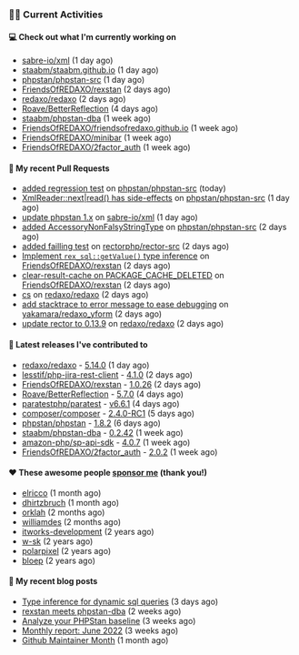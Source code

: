 ### 👨‍💻 Current Activities


#### 💻 Check out what I'm currently working on

- [sabre-io/xml](https://github.com/sabre-io/xml) (1 day ago)
- [staabm/staabm.github.io](https://github.com/staabm/staabm.github.io) (1 day ago)
- [phpstan/phpstan-src](https://github.com/phpstan/phpstan-src) (1 day ago)
- [FriendsOfREDAXO/rexstan](https://github.com/FriendsOfREDAXO/rexstan) (2 days ago)
- [redaxo/redaxo](https://github.com/redaxo/redaxo) (2 days ago)
- [Roave/BetterReflection](https://github.com/Roave/BetterReflection) (4 days ago)
- [staabm/phpstan-dba](https://github.com/staabm/phpstan-dba) (1 week ago)
- [FriendsOfREDAXO/friendsofredaxo.github.io](https://github.com/FriendsOfREDAXO/friendsofredaxo.github.io) (1 week ago)
- [FriendsOfREDAXO/minibar](https://github.com/FriendsOfREDAXO/minibar) (1 week ago)
- [FriendsOfREDAXO/2factor_auth](https://github.com/FriendsOfREDAXO/2factor_auth) (1 week ago)


#### 🔨 My recent Pull Requests

- [added regression test](https://github.com/phpstan/phpstan-src/pull/1555) on [phpstan/phpstan-src](https://github.com/phpstan/phpstan-src) (today)
- [XmlReader::next|read() has side-effects](https://github.com/phpstan/phpstan-src/pull/1551) on [phpstan/phpstan-src](https://github.com/phpstan/phpstan-src) (1 day ago)
- [update phpstan 1.x](https://github.com/sabre-io/xml/pull/214) on [sabre-io/xml](https://github.com/sabre-io/xml) (1 day ago)
- [added AccessoryNonFalsyStringType](https://github.com/phpstan/phpstan-src/pull/1542) on [phpstan/phpstan-src](https://github.com/phpstan/phpstan-src) (2 days ago)
- [added failling test](https://github.com/rectorphp/rector-src/pull/2708) on [rectorphp/rector-src](https://github.com/rectorphp/rector-src) (2 days ago)
- [Implement `rex_sql::getValue()` type inference](https://github.com/FriendsOfREDAXO/rexstan/pull/49) on [FriendsOfREDAXO/rexstan](https://github.com/FriendsOfREDAXO/rexstan) (2 days ago)
- [clear-result-cache on PACKAGE_CACHE_DELETED](https://github.com/FriendsOfREDAXO/rexstan/pull/48) on [FriendsOfREDAXO/rexstan](https://github.com/FriendsOfREDAXO/rexstan) (2 days ago)
- [cs](https://github.com/redaxo/redaxo/pull/5263) on [redaxo/redaxo](https://github.com/redaxo/redaxo) (2 days ago)
- [add stacktrace to error message to ease debugging](https://github.com/yakamara/redaxo_yform/pull/1293) on [yakamara/redaxo_yform](https://github.com/yakamara/redaxo_yform) (2 days ago)
- [update rector to 0.13.9](https://github.com/redaxo/redaxo/pull/5262) on [redaxo/redaxo](https://github.com/redaxo/redaxo) (2 days ago)


#### 🔭 Latest releases I've contributed to

- [redaxo/redaxo](https://github.com/redaxo/redaxo) - [5.14.0](https://github.com/redaxo/redaxo/releases/tag/5.14.0) (1 day ago)
- [lesstif/php-jira-rest-client](https://github.com/lesstif/php-jira-rest-client) - [4.1.0](https://github.com/lesstif/php-jira-rest-client/releases/tag/4.1.0) (2 days ago)
- [FriendsOfREDAXO/rexstan](https://github.com/FriendsOfREDAXO/rexstan) - [1.0.26](https://github.com/FriendsOfREDAXO/rexstan/releases/tag/1.0.26) (2 days ago)
- [Roave/BetterReflection](https://github.com/Roave/BetterReflection) - [5.7.0](https://github.com/Roave/BetterReflection/releases/tag/5.7.0) (4 days ago)
- [paratestphp/paratest](https://github.com/paratestphp/paratest) - [v6.6.1](https://github.com/paratestphp/paratest/releases/tag/v6.6.1) (4 days ago)
- [composer/composer](https://github.com/composer/composer) - [2.4.0-RC1](https://github.com/composer/composer/releases/tag/2.4.0-RC1) (5 days ago)
- [phpstan/phpstan](https://github.com/phpstan/phpstan) - [1.8.2](https://github.com/phpstan/phpstan/releases/tag/1.8.2) (6 days ago)
- [staabm/phpstan-dba](https://github.com/staabm/phpstan-dba) - [0.2.42](https://github.com/staabm/phpstan-dba/releases/tag/0.2.42) (1 week ago)
- [amazon-php/sp-api-sdk](https://github.com/amazon-php/sp-api-sdk) - [4.0.7](https://github.com/amazon-php/sp-api-sdk/releases/tag/4.0.7) (1 week ago)
- [FriendsOfREDAXO/2factor_auth](https://github.com/FriendsOfREDAXO/2factor_auth) - [2.0.2](https://github.com/FriendsOfREDAXO/2factor_auth/releases/tag/2.0.2) (1 week ago)


#### ❤️ These awesome people [sponsor me](https://github.com/sponsors/staabm) (thank you!)

- [elricco](https://github.com/elricco) (1 month ago)
- [dhirtzbruch](https://github.com/dhirtzbruch) (1 month ago)
- [orklah](https://github.com/orklah) (2 months ago)
- [williamdes](https://github.com/williamdes) (2 months ago)
- [itworks-development](https://github.com/itworks-development) (2 years ago)
- [w-sk](https://github.com/w-sk) (2 years ago)
- [polarpixel](https://github.com/polarpixel) (2 years ago)
- [bloep](https://github.com/bloep) (2 years ago)

#### 📜 My recent blog posts

- [Type inference for dynamic sql queries](https://staabm.github.io/2022/07/23/phpstan-dba-inference-placeholder.html) (3 days ago)
- [rexstan meets phpstan-dba](https://staabm.github.io/2022/07/12/rexstan-meets-phpstan-dba.html) (2 weeks ago)
- [Analyze your PHPStan baseline](https://staabm.github.io/2022/07/04/phpstan-baseline-analysis.html) (3 weeks ago)
- [Monthly report: June 2022](https://staabm.github.io/2022/06/30/monthly-report-june.html) (3 weeks ago)
- [Github Maintainer Month](https://staabm.github.io/2022/06/24/github-maintainer-month.html) (1 month ago)
